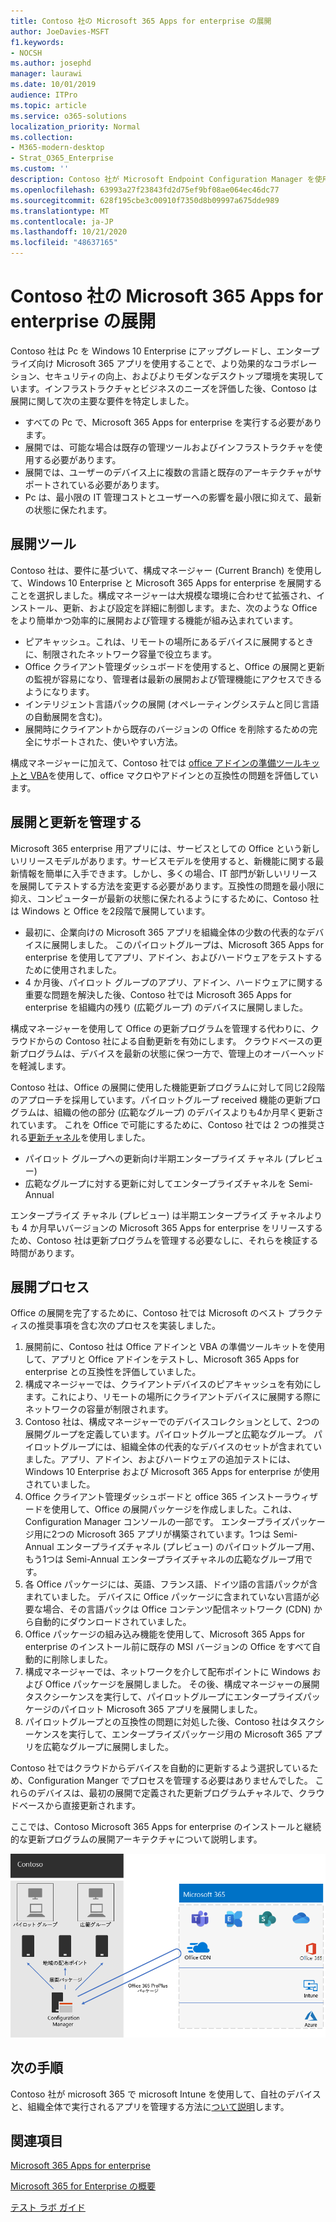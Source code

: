 ```yaml
---
title: Contoso 社の Microsoft 365 Apps for enterprise の展開
author: JoeDavies-MSFT
f1.keywords:
- NOCSH
ms.author: josephd
manager: laurawi
ms.date: 10/01/2019
audience: ITPro
ms.topic: article
ms.service: o365-solutions
localization_priority: Normal
ms.collection:
- M365-modern-desktop
- Strat_O365_Enterprise
ms.custom: ''
description: Contoso 社が Microsoft Endpoint Configuration Manager を使用して Microsoft 365 Apps for enterprise を展開する方法について説明します。
ms.openlocfilehash: 63993a27f23843fd2d75ef9bf08ae064ec46dc77
ms.sourcegitcommit: 628f195cbe3c00910f7350d8b09997a675dde989
ms.translationtype: MT
ms.contentlocale: ja-JP
ms.lasthandoff: 10/21/2020
ms.locfileid: "48637165"
---
```

# <a name="microsoft-365-apps-for-enterprise-deployment-for-contoso"></a>Contoso 社の Microsoft 365 Apps for enterprise の展開

Contoso 社は Pc を Windows 10 Enterprise にアップグレードし、エンタープライズ向け Microsoft 365 アプリを使用することで、より効果的なコラボレーション、セキュリティの向上、およびよりモダンなデスクトップ環境を実現しています。インフラストラクチャとビジネスのニーズを評価した後、Contoso は展開に関して次の主要な要件を特定しました。

- すべての Pc で、Microsoft 365 Apps for enterprise を実行する必要があります。
- 展開では、可能な場合は既存の管理ツールおよびインフラストラクチャを使用する必要があります。
- 展開では、ユーザーのデバイス上に複数の言語と既存のアーキテクチャがサポートされている必要があります。
- Pc は、最小限の IT 管理コストとユーザーへの影響を最小限に抑えて、最新の状態に保たれます。

## <a name="deployment-tools"></a>展開ツール

Contoso 社は、要件に基づいて、構成マネージャー (Current Branch) を使用して、Windows 10 Enterprise と Microsoft 365 Apps for enterprise を展開することを選択しました。構成マネージャーは大規模な環境に合わせて拡張され、インストール、更新、および設定を詳細に制御します。また、次のような Office をより簡単かつ効率的に展開および管理する機能が組み込まれています。

- ピアキャッシュ。これは、リモートの場所にあるデバイスに展開するときに、制限されたネットワーク容量で役立ちます。
- Office クライアント管理ダッシュボードを使用すると、Office の展開と更新の監視が容易になり、管理者は最新の展開および管理機能にアクセスできるようになります。
- インテリジェント言語パックの展開 (オペレーティングシステムと同じ言語の自動展開を含む)。
- 展開時にクライアントから既存のバージョンの Office を削除するための完全にサポートされた、使いやすい方法。

構成マネージャーに加えて、Contoso 社では [office アドインの準備ツールキットと VBA](https://docs.microsoft.com/deployoffice/readiness-toolkit-application-compatibility-microsoft-365-apps)を使用して、office マクロやアドインとの互換性の問題を評価しています。

## <a name="managing-deployment-and-updates"></a>展開と更新を管理する

Microsoft 365 enterprise 用アプリには、サービスとしての Office という新しいリリースモデルがあります。サービスモデルを使用すると、新機能に関する最新情報を簡単に入手できます。しかし、多くの場合、IT 部門が新しいリリースを展開してテストする方法を変更する必要があります。互換性の問題を最小限に抑え、コンピューターが最新の状態に保たれるようにするために、Contoso 社は Windows と Office を2段階で展開しています。

- 最初に、企業向けの Microsoft 365 アプリを組織全体の少数の代表的なデバイスに展開しました。 このパイロットグループは、Microsoft 365 Apps for enterprise を使用してアプリ、アドイン、およびハードウェアをテストするために使用されました。
- 4 か月後、パイロット グループのアプリ、アドイン、ハードウェアに関する重要な問題を解決した後、Contoso 社では Microsoft 365 Apps for enterprise を組織内の残り (広範グループ) のデバイスに展開しました。

構成マネージャーを使用して Office の更新プログラムを管理する代わりに、クラウドからの Contoso 社による自動更新を有効にします。 クラウドベースの更新プログラムは、デバイスを最新の状態に保つ一方で、管理上のオーバーヘッドを軽減します。

Contoso 社は、Office の展開に使用した機能更新プログラムに対して同じ2段階のアプローチを採用しています。パイロットグループ received 機能の更新プログラムは、組織の他の部分 (広範なグループ) のデバイスよりも4か月早く更新されています。 これを Office で可能にするために、Contoso 社では 2 つの推奨される[更新チャネル](https://docs.microsoft.com/DeployOffice/overview-update-channels)を使用しました。

- パイロット グループへの更新向け半期エンタープライズ チャネル (プレビュー)
- 広範なグループに対する更新に対してエンタープライズチャネルを Semi-Annual

エンタープライズ チャネル (プレビュー) は半期エンタープライズ チャネルよりも 4 か月早いバージョンの Microsoft 365 Apps for enterprise をリリースするため、Contoso 社は更新プログラムを管理する必要なしに、それらを検証する時間があります。

## <a name="deployment-process"></a>展開プロセス

Office の展開を完了するために、Contoso 社では Microsoft のベスト プラクティスの推奨事項を含む次のプロセスを実装しました。

1. 展開前に、Contoso 社は Office アドインと VBA の準備ツールキットを使用して、アプリと Office アドインをテストし、Microsoft 365 Apps for enterprise との互換性を評価していました。
1. 構成マネージャーでは、クライアントデバイスのピアキャッシュを有効にします。これにより、リモートの場所にクライアントデバイスに展開する際にネットワークの容量が制限されます。 
1. Contoso 社は、構成マネージャーでのデバイスコレクションとして、2つの展開グループを定義しています。パイロットグループと広範なグループ。 パイロットグループには、組織全体の代表的なデバイスのセットが含まれていました。アプリ、アドイン、およびハードウェアの追加テストには、Windows 10 Enterprise および Microsoft 365 Apps for enterprise が使用されていました。
1. Office クライアント管理ダッシュボードと office 365 インストーラウィザードを使用して、Office の展開パッケージを作成しました。これは、Configuration Manager コンソールの一部です。 エンタープライズパッケージ用に2つの Microsoft 365 アプリが構築されています。1つは Semi-Annual エンタープライズチャネル (プレビュー) のパイロットグループ用、もう1つは Semi-Annual エンタープライズチャネルの広範なグループ用です。
2. 各 Office パッケージには、英語、フランス語、ドイツ語の言語パックが含まれていました。 デバイスに Office パッケージに含まれていない言語が必要な場合、その言語パックは Office コンテンツ配信ネットワーク (CDN) から自動的にダウンロードされていました。
3. Office パッケージの組み込み機能を使用して、Microsoft 365 Apps for enterprise のインストール前に既存の MSI バージョンの Office をすべて自動的に削除しました。
4. 構成マネージャーでは、ネットワークを介して配布ポイントに Windows および Office パッケージを展開しました。 その後、構成マネージャーの展開タスクシーケンスを実行して、パイロットグループにエンタープライズパッケージのパイロット Microsoft 365 アプリを展開しました。
5. パイロットグループとの互換性の問題に対処した後、Contoso 社はタスクシーケンスを実行して、エンタープライズパッケージ用の Microsoft 365 アプリを広範なグループに展開しました。

Contoso 社ではクラウドからデバイスを自動的に更新するよう選択しているため、Configuration Manger でプロセスを管理する必要はありませんでした。 これらのデバイスは、最初の展開で定義された更新プログラムチャネルで、クラウドベースから直接更新されます。

ここでは、Contoso Microsoft 365 Apps for enterprise のインストールと継続的な更新プログラムの展開アーキテクチャについて説明します。

![Microsoft 365 Apps for enterprise の Contoso 展開インフラストラクチャ](../media/contoso-o365pp/contoso-o365pp-fig1.png)
 
## <a name="next-step"></a>次の手順

Contoso 社が microsoft 365 で microsoft Intune を使用して、自社のデバイスと、組織全体で実行されるアプリを管理する方法に[ついて説明](contoso-mdm.md)します。

## <a name="see-also"></a>関連項目

[Microsoft 365 Apps for enterprise](https://docs.microsoft.com/deployoffice/deployment-guide-microsoft-365-apps)

[Microsoft 365 for Enterprise の概要](microsoft-365-overview.md)

[テスト ラボ ガイド](m365-enterprise-test-lab-guides.md)
